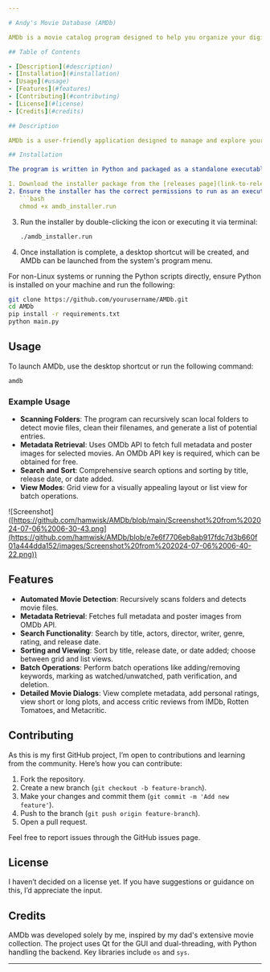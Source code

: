 ```yaml
---

# Andy's Movie Database (AMDb)

AMDb is a movie catalog program designed to help you organize your digital movie collection. Originally developed for my dad, this program is perfect for anyone with a digital movie library, offering a blend of automation and user control.

## Table of Contents

- [Description](#description)
- [Installation](#installation)
- [Usage](#usage)
- [Features](#features)
- [Contributing](#contributing)
- [License](#license)
- [Credits](#credits)

## Description

AMDb is a user-friendly application designed to manage and explore your digital movie collection. The program is highly automated, making it easy for users, including those who are less tech-savvy, to catalog their movies efficiently without risking system stability.

## Installation

The program is written in Python and packaged as a standalone executable for Linux systems. Follow these steps to install AMDb:

1. Download the installer package from the [releases page](link-to-releases).
2. Ensure the installer has the correct permissions to run as an executable:
   ```bash
   chmod +x amdb_installer.run
   ```
3. Run the installer by double-clicking the icon or executing it via terminal:
   ```bash
   ./amdb_installer.run
   ```
4. Once installation is complete, a desktop shortcut will be created, and AMDb can be launched from the system's program menu.

For non-Linux systems or running the Python scripts directly, ensure Python is installed on your machine and run the following:
```bash
git clone https://github.com/yourusername/AMDb.git
cd AMDb
pip install -r requirements.txt
python main.py
```

## Usage

To launch AMDb, use the desktop shortcut or run the following command:
```bash
amdb
```

### Example Usage

- **Scanning Folders**: The program can recursively scan local folders to detect movie files, clean their filenames, and generate a list of potential entries.
- **Metadata Retrieval**: Uses OMDb API to fetch full metadata and poster images for selected movies. An OMDb API key is required, which can be obtained for free.
- **Search and Sort**: Comprehensive search options and sorting by title, release date, or date added.
- **View Modes**: Grid view for a visually appealing layout or list view for batch operations.

![Screenshot] ([https://github.com/hamwisk/AMDb/blob/main/Screenshot%20from%202024-07-06%2006-30-43.png](https://github.com/hamwisk/AMDb/blob/e7e6f7706eb8ab917fdc7d3b660f01a444dda152/images/Screenshot%20from%202024-07-06%2006-40-22.png))

## Features

- **Automated Movie Detection**: Recursively scans folders and detects movie files.
- **Metadata Retrieval**: Fetches full metadata and poster images from OMDb API.
- **Search Functionality**: Search by title, actors, director, writer, genre, rating, and release date.
- **Sorting and Viewing**: Sort by title, release date, or date added; choose between grid and list views.
- **Batch Operations**: Perform batch operations like adding/removing keywords, marking as watched/unwatched, path verification, and deletion.
- **Detailed Movie Dialogs**: View complete metadata, add personal ratings, view short or long plots, and access critic reviews from IMDb, Rotten Tomatoes, and Metacritic.

## Contributing

As this is my first GitHub project, I’m open to contributions and learning from the community. Here’s how you can contribute:

1. Fork the repository.
2. Create a new branch (`git checkout -b feature-branch`).
3. Make your changes and commit them (`git commit -m 'Add new feature'`).
4. Push to the branch (`git push origin feature-branch`).
5. Open a pull request.

Feel free to report issues through the GitHub issues page.

## License

I haven’t decided on a license yet. If you have suggestions or guidance on this, I’d appreciate the input.

## Credits

AMDb was developed solely by me, inspired by my dad's extensive movie collection. The project uses Qt for the GUI and dual-threading, with Python handling the backend. Key libraries include `os` and `sys`.

---
```

